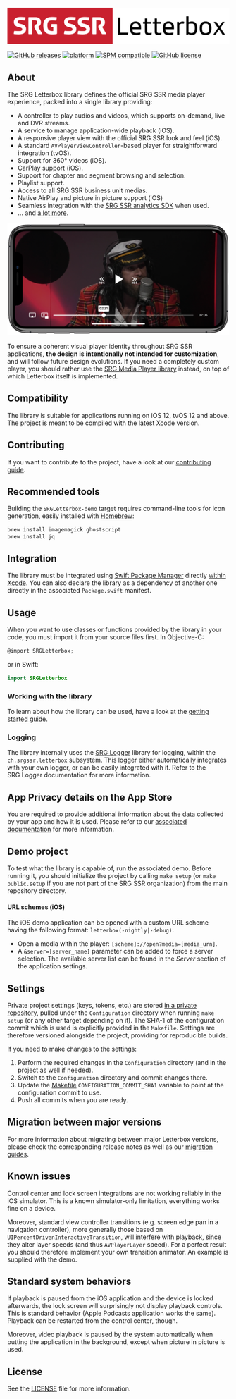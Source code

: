 [![SRG Letterbox logo](README-images/logo.png)](https://github.com/SRGSSR/srgletterbox-apple)

[![GitHub releases](https://img.shields.io/github/v/release/SRGSSR/srgletterbox-apple)](https://github.com/SRGSSR/srgletterbox-apple/releases) [![platform](https://img.shields.io/badge/platfom-ios%20%7C%20tvos-blue)](https://github.com/SRGSSR/srgletterbox-apple) [![SPM compatible](https://img.shields.io/badge/SPM-compatible-4BC51D.svg?style=flat)](https://swift.org/package-manager) [![GitHub license](https://img.shields.io/github/license/SRGSSR/srgletterbox-apple)](https://github.com/SRGSSR/srgletterbox-apple/blob/master/LICENSE) 

## About

The SRG Letterbox library defines the official SRG SSR media player experience, packed into a single library providing:

* A controller to play audios and videos, which supports on-demand, live and DVR streams.
* A service to manage application-wide playback (iOS).
* A responsive player view with the official SRG SSR look and feel (iOS).
* A standard `AVPlayerViewController`-based player for straightforward integration (tvOS).
* Support for 360° videos (iOS).
* CarPlay support (iOS).
* Support for chapter and segment browsing and selection. 
* Playlist support.
* Access to all SRG SSR business unit medias.
* Native AirPlay and picture in picture support (iOS)
* Seamless integration with the [SRG SSR analytics SDK](https://github.com/SRGSSR/srganalytics-apple) when used.
* ... and [a lot more](FEATURES.md).

<p align="center"><img src="README-images/letterbox.png"/></p>

To ensure a coherent visual player identity throughout SRG SSR applications, **the design is intentionally not intended for customization**, and will follow future design evolutions. If you need a completely custom player, you should rather use the [SRG Media Player library](https://github.com/SRGSSR/srgmediaplayer-apple) instead, on top of which Letterbox itself is implemented.

## Compatibility

The library is suitable for applications running on iOS 12, tvOS 12 and above. The project is meant to be compiled with the latest Xcode version.

## Contributing

If you want to contribute to the project, have a look at our [contributing guide](CONTRIBUTING.md).

## Recommended tools

Building the `SRGLetterbox-demo` target requires command-line tools for icon generation, easily installed with [Homebrew](https://brew.sh/):

	brew install imagemagick ghostscript
	brew install jq

## Integration

The library must be integrated using [Swift Package Manager](https://swift.org/package-manager) directly [within Xcode](https://developer.apple.com/documentation/xcode/adding_package_dependencies_to_your_app). You can also declare the library as a dependency of another one directly in the associated `Package.swift` manifest.

## Usage

When you want to use classes or functions provided by the library in your code, you must import it from your source files first. In Objective-C:

```objective-c
@import SRGLetterbox;
```

or in Swift:

```swift
import SRGLetterbox
```

### Working with the library

To learn about how the library can be used, have a look at the [getting started guide](GETTING_STARTED.md).

### Logging

The library internally uses the [SRG Logger](https://github.com/SRGSSR/srglogger-apple) library for logging, within the `ch.srgssr.letterbox` subsystem. This logger either automatically integrates with your own logger, or can be easily integrated with it. Refer to the SRG Logger documentation for more information.

## App Privacy details on the App Store

You are required to provide additional information about the data collected by your app and how it is used. Please refer to our [associated documentation](https://github.com/SRGSSR/srgletterbox-apple/wiki/App-Privacy-details-on-the-App-Store) for more information.

## Demo project

To test what the library is capable of, run the associated demo. Before running it, you should initialize the project by calling `make setup` (or `make public.setup` if you are not part of the SRG SSR organization) from the main repository directory.

#### URL schemes (iOS)

The iOS demo application can be opened with a custom URL scheme having the following format: `letterbox(-nightly|-debug)`.

* Open a media within the player: `[scheme]://open?media=[media_urn]`.
* A `&server=[server_name]` parameter can be added to force a server selection. The available server list can be found in the _Server_ section of the application settings.

## Settings

Private project settings (keys, tokens, etc.) are stored [in a private repository](https://github.com/SRGSSR/srgletterbox-apple-configuration), pulled under the `Configuration` directory when running `make setup` (or any other target depending on it). The SHA-1 of the configuration commit which is used is explicitly provided in the `Makefile`. Settings are therefore versioned alongside the project, providing for reproducible builds.

If you need to make changes to the settings:

1. Perform the required changes in the `Configuration` directory (and in the project as well if needed).
1. Switch to the `Configuration` directory and commit changes there.
1. Update the [Makefile](../Makefile) `CONFIGURATION_COMMIT_SHA1` variable to point at the configuration commit to use.
1. Push all commits when you are ready.

## Migration between major versions

For more information about migrating between major Letterbox versions, please check the corresponding release notes as well as our [migration guides](https://github.com/SRGSSR/srgletterbox-apple/wiki/Migration-guides).

## Known issues

Control center and lock screen integrations are not working reliably in the iOS simulator. This is a known simulator-only limitation, everything works fine on a device. 

Moreover, standard view controller transitions (e.g. screen edge pan in a navigation controller), more generally those based on `UIPercentDrivenInteractiveTransition`, will interfere with playback, since they alter layer speeds (and thus `AVPlayerLayer` speed). For a perfect result you should therefore implement your own transition animator. An example is supplied with the demo.

## Standard system behaviors

If playback is paused from the iOS application and the device is locked afterwards, the lock screen will surprisingly not display playback controls. This is standard behavior (Apple Podcasts application works the same). Playback can be restarted from the control center, though.

Moreover, video playback is paused by the system automatically when putting the application in the background, except when picture in picture is used.

## License

See the [LICENSE](../LICENSE) file for more information.
